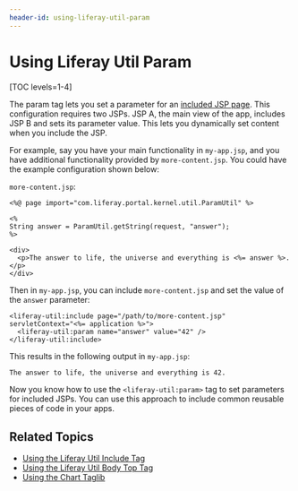 ```yaml
---
header-id: using-liferay-util-param
---
```


# Using Liferay Util Param

[TOC levels=1-4]

The param tag lets you set a parameter for an 
[included JSP page](/docs/7-2/reference/-/knowledge_base/r/using-liferay-util-include). 
This configuration requires two JSPs. JSP A, the main view of the app, includes 
JSP B and sets its parameter value. This lets you dynamically set content when 
you include the JSP. 

For example, say you have your main functionality in `my-app.jsp`, and you have 
additional functionality provided by `more-content.jsp`. You could have the 
example configuration shown below:

`more-content.jsp`:

```markup
<%@ page import="com.liferay.portal.kernel.util.ParamUtil" %>

<%
String answer = ParamUtil.getString(request, "answer");
%>

<div>
  <p>The answer to life, the universe and everything is <%= answer %>.</p>
</div>
```

Then in `my-app.jsp`, you can include `more-content.jsp` and set the value of 
the `answer` parameter:

```markup
<liferay-util:include page="/path/to/more-content.jsp" servletContext="<%= application %>">
  <liferay-util:param name="answer" value="42" />
</liferay-util:include>
```

This results in the following output in `my-app.jsp`:

```html
The answer to life, the universe and everything is 42.
```

Now you know how to use the `<liferay-util:param>` tag to set parameters for 
included JSPs. You can use this approach to include common reusable pieces of 
code in your apps. 

## Related Topics

- [Using the Liferay Util Include Tag](/docs/7-2/reference/-/knowledge_base/r/using-liferay-util-include)
- [Using the Liferay Util Body Top Tag](/docs/7-2/reference/-/knowledge_base/r/using-liferay-util-body-top)
- [Using the Chart Taglib](/docs/7-2/reference/-/knowledge_base/r/using-the-chart-taglib-in-your-portlets)
